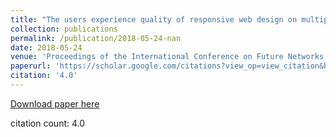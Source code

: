 ```yaml
---
title: "The users experience quality of responsive web design on multiple devices"
collection: publications
permalink: /publication/2018-05-24-nan
date: 2018-05-24
venue: 'Proceedings of the International Conference on Future Networks and'
paperurl: 'https://scholar.google.com/citations?view_op=view_citation&hl=en&user=CCckbEUAAAAJ&cstart=20&pagesize=80&citation_for_view=CCckbEUAAAAJ:pyW8ca7W8N0C'
citation: '4.0'
---
```

[Download paper here](https://scholar.google.com/citations?view_op=view_citation&hl=en&user=CCckbEUAAAAJ&cstart=20&pagesize=80&citation_for_view=CCckbEUAAAAJ:pyW8ca7W8N0C)

citation count: 4.0